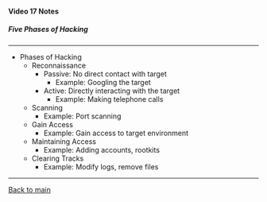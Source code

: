 #### Video 17 Notes

##### Five Phases of Hacking

---

- Phases of Hacking
  - Reconnaissance
    - Passive: No direct contact with target
      - Example: Googling the target
    - Active: Directly interacting with the target
      - Example: Making telephone calls
  - Scanning
    - Example: Port scanning
  - Gain Access
    - Example: Gain access to target environment
  - Maintaining Access
    - Example: Adding accounts, rootkits
  - Clearing Tracks
    - Example: Modify logs, remove files

---

[Back to main](https://github.com/rot0xd/CBTNuggets/blob/master/CEHv9/README.md)

